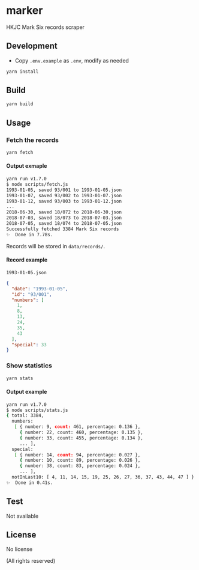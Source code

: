 # marker

HKJC Mark Six records scraper

## Development

- Copy `.env.example` as `.env`, modify as needed

```bash
yarn install
```

## Build

```bash
yarn build
```

## Usage

### Fetch the records

```bash
yarn fetch
```

#### Output exmaple

```bash
yarn run v1.7.0
$ node scripts/fetch.js
1993-01-05, saved 93/001 to 1993-01-05.json
1993-01-07, saved 93/002 to 1993-01-07.json
1993-01-12, saved 93/003 to 1993-01-12.json
...
2018-06-30, saved 18/072 to 2018-06-30.json
2018-07-03, saved 18/073 to 2018-07-03.json
2018-07-05, saved 18/074 to 2018-07-05.json
Successfully fetched 3384 Mark Six records
✨  Done in 7.78s.
```

Records will be stored in `data/records/`.

#### Record example

`1993-01-05.json`

```json
{
  "date": "1993-01-05",
  "id": "93/001",
  "numbers": [
    1,
    8,
    13,
    24,
    35,
    43
  ],
  "special": 33
}
```

### Show statistics

```bash
yarn stats
```

#### Output example

```bash
yarn run v1.7.0
$ node scripts/stats.js
{ total: 3384,
  numbers:
   [ { number: 9, count: 461, percentage: 0.136 },
     { number: 22, count: 460, percentage: 0.135 },
     { number: 33, count: 455, percentage: 0.134 },
     ... ],
  special:
   [ { number: 14, count: 94, percentage: 0.027 },
     { number: 10, count: 89, percentage: 0.026 },
     { number: 38, count: 83, percentage: 0.024 },
     ... ],
  notInLast10: [ 4, 11, 14, 15, 19, 25, 26, 27, 36, 37, 43, 44, 47 ] }
✨  Done in 0.41s.
```

## Test

Not available

## License

No license

(All rights reserved)
